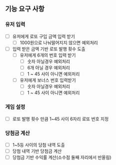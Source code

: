 ## 기능 요구 사항

### 유저 입력
- [ ] 유저에게 로또 구입 금액 입력 받기
  -[ ] 1000원으로 나눠떨어지지 않으면 예외처리 
- [ ] 입력 받은 금액 기반 로또 발행 횟수 도출
  - [ ] 유저에게 6개의 번호 입력 받기
    - [ ] 숫자 아닐경우 예외처리
    - [ ] 6개 아닐 경우 예외처리
    - [ ] 1 ~ 45 사이 아니면 예외처리
  - [ ] 유저에게 보너스 번호 입력받기
    - [ ] 숫자 아닐경우 예외처리
    - [ ] 1 ~ 45 사이 아니면 예외처리
    
### 게임 설정
- [ ] 로또 발행 횟수 만큼 1~45 사이 6자리 로또 번호 지정

### 당첨금 계산
- [ ] 1~5등 사이의 당첨 내역 도출
- [ ] 당첨 내역 기반 당첨금 계산
- [ ] 당첨금 기반 수익률 계산(소수점 둘째 자리에서 반올림)
